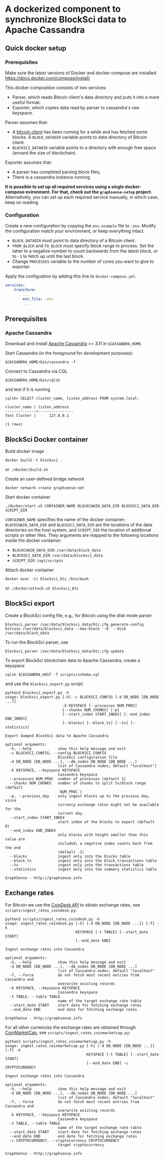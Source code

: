 # A dockerized component to synchronize BlockSci data to Apache Cassandra

## Quick docker setup

### Prerequisites
Make sure the latest versions of Docker and docker-compose are installed. https://docs.docker.com/compose/install/

This docker composition consists of two services:
 - Parser, which reads Bitcoin client's data directory and puts it into a more useful format.
 - Exporter, which copies data read by parser to cassandra's raw keyspace.

Parser assumes that:
 - A [bitcoin client](https://bitcoin.org/en/download) has been running for a while and has fetched some blocks. A `BLOCK_DATADIR` variable points to data directory of Bitcoin client.
 - `BLOCKSCI_DATADIR` variable points to a directory with enough free space (around the size of blockchain).
 
 Exporter assumes that:
  - A parser has completed parsing block files;
  - There is a cassandra instance running.

**It is possible to set up all required services using a single docker-compose evironment. For that, check out the `graphsense-setup` project.** Alternatively, you can set up each required service manually, in which case, keep on reading.

### Configuration
Create a new configuration by copying the `env.example` file to `.env`.
Modify the configuration match your environment, or keep everything intact.

- `BLOCK_DATADIR` must point to data directory of a Bitcoin client.
- `FROM_BLOCK` and `TO_BLOCK` must specify block range to process. Set the latter to a negative number to count backwards from the latest block, or to `-1` to fetch up until the last block.
- Change `PROCESSES` variable to the number of cores you want to give to exporter.


Apply the configuation by adding this line to `docker-compose.yml`:
```yaml
services:
    transform:
        ...
        env_file: .env
        ...
```


## Prerequisites

### Apache Cassandra

Download and install [Apache Cassandra][apache-cassandra] >= 3.11
in `$CASSANDRA_HOME`.

Start Cassandra (in the foreground for development purposes):

    $CASSANDRA_HOME/bin/cassandra -f

Connect to Cassandra via CQL

    $CASSANDRA_HOME/bin/cqlsh

and test if it is running

    cqlsh> SELECT cluster_name, listen_address FROM system.local;

    cluster_name | listen_address
    --------------+----------------
    Test Cluster |      127.0.0.1

    (1 rows)

## BlockSci Docker container

Build docker image

```
docker build -t blocksci .
```

or `./docker/build.sh`

Create an user-defined bridge network

```
docker network create graphsense-net
```

Start docker container

```
./docker/start.sh CONTAINER_NAME BLOCKCHAIN_DATA_DIR BLOCKSCI_DATA_DIR SCRIPT_DIR
```

`CONTAINER_NAME` specifies the name of the docker container;
`BLOCKCHAIN_DATA_DIR` and `BLOCKSCI_DATA_DIR` are the locations of the
data directories on the host system, and `SCRIPT_DIR` the location of
additional scripts or other files. They arguments are mapped to the following
locations inside the docker container:

- `BLOCKCHAIN_DATA_DIR`: `/var/data/block_data`
- `BLOCKSCI_DATA_DIR`: `/var/data/blocksci_data`
- `SCRIPT_DIR`: `/opt/scripts`

Attach docker container

```
docker exec -ti blocksci_btc /bin/bash
```

or `./docker/attach.sh blocksci_btc`

## BlockSci export

Create a BlockSci config file, e.g., for Bitcoin using the disk mode parser

```
blocksci_parser /var/data/blocksci_data/btc.cfg generate-config bitcoin /var/data/blocksci_data --max-block '-6' --disk /var/data/block_data
```

To run the BlockSci parser, use

```
blocksci_parser /var/data/blocksci_data/btc.cfg update
```

To export BlockSci blockchain data to Apache Cassandra, create a keyspace

```
cqlsh $CASSANDRA_HOST -f scripts/schema.cql
```

and use the `blocksci_export.py` script:

```
python3 blocksci_export.py -h
usage: blocksci_export.py [-h] -c BLOCKSCI_CONFIG [-d DB_NODE [DB_NODE ...]]
                          -k KEYSPACE [--processes NUM_PROC]
                          [--chunks NUM_CHUNKS] [-p]
                          [--start_index START_INDEX] [--end_index END_INDEX]
                          [--blocks] [--block_tx] [--tx] [--statistics]

Export dumped BlockSci data to Apache Cassandra

optional arguments:
  -h, --help            show this help message and exit
  -c BLOCKSCI_CONFIG, --config BLOCKSCI_CONFIG
                        BlockSci configuration file
  -d DB_NODE [DB_NODE ...], --db_nodes DB_NODE [DB_NODE ...]
                        list of Cassandra nodes; default "localhost")
  -k KEYSPACE, --keyspace KEYSPACE
                        Cassandra keyspace
  --processes NUM_PROC  number of processes (default 1)
  --chunks NUM_CHUNKS   number of chunks to split tx/block range (default
                        `NUM_PROC`)
  -p, --previous_day    only ingest blocks up to the previous day, since
                        currency exchange rates might not be available for the
                        current day.
  --start_index START_INDEX
                        start index of the blocks to export (default 0)
  --end_index END_INDEX
                        only blocks with height smaller than this value are
                        included; a negative index counts back from the end
                        (default -1)
  --blocks              ingest only into the blocks table
  --block_tx            ingest only into the block_transactions table
  --tx                  ingest only into the transactions table
  --statistics          ingest only into the summary statistics table

GraphSense - http://graphsense.info
```

## Exchange rates

For Bitcoin we use the [CoinDesk API][coindesk] to obtain exchange rates, see
`scripts/ingest_rates_coindesk.py`:

```
python3 scripts/ingest_rates_coindesk.py -h
usage: ingest_rates_coindesk.py [-h] [-d DB_NODE [DB_NODE ...]] [-f] -k
                                KEYSPACE [-t TABLE] [--start_date START]
                                [--end_date END]

Ingest exchange rates into Cassandra

optional arguments:
  -h, --help            show this help message and exit
  -d DB_NODE [DB_NODE ...], --db_nodes DB_NODE [DB_NODE ...]
                        list of Cassandra nodes; default "localhost"
  -f, --force           do not fetch most recent entries from Cassandra and
                        overwrite existing records
  -k KEYSPACE, --keyspace KEYSPACE
                        Cassandra keyspace
  -t TABLE, --table TABLE
                        name of the target exchange rate table
  --start_date START    start date for fetching exchange rates
  --end_date END        end date for fetching exchange rates

GraphSense - http://graphsense.info

```

For all other currencies the exchange rates are obtained through
[CoinMarketCap][coinmarketcap], see `scripts/ingest_rates_coinmarketcap.py`:

```
python3 scripts/ingest_rates_coinmarketcap.py -h
usage: ingest_rates_coinmarketcap.py [-h] [-d DB_NODE [DB_NODE ...]] [-f] -k
                                     KEYSPACE [-t TABLE] [--start_date START]
                                     [--end_date END] -c CRYPTOCURRENCY

Ingest exchange rates into Cassandra

optional arguments:
  -h, --help            show this help message and exit
  -d DB_NODE [DB_NODE ...], --db_nodes DB_NODE [DB_NODE ...]
                        list of Cassandra nodes; default "localhost"
  -f, --force           do not fetch most recent entries from Cassandra and
                        overwrite existing records
  -k KEYSPACE, --keyspace KEYSPACE
                        Cassandra keyspace
  -t TABLE, --table TABLE
                        name of the target exchange rate table
  --start_date START    start date for fetching exchange rates
  --end_date END        end date for fetching exchange rates
  -c CRYPTOCURRENCY, --cryptocurrency CRYPTOCURRENCY
                        target cryptocurrency

GraphSense - http://graphsense.info
```

[apache-cassandra]: http://cassandra.apache.org/download
[coindesk]: https://www.coindesk.com/api
[coinmarketcap]: https://coinmarketcap.com
